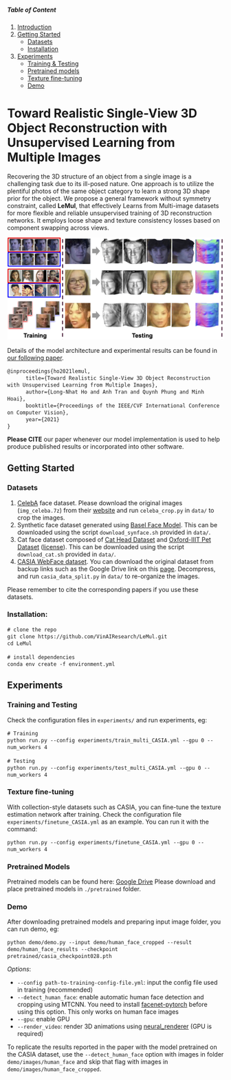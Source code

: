 ##### Table of Content

1. [Introduction](#toward-realistic-single-view-3d-object-reconstruction-with-unsupervised-learning-from-multiple-images)
1. [Getting Started](#getting-started)
    - [Datasets](#datasets)
    - [Installation](#installation)
1. [Experiments](#experiments)
    - [Training & Testing](#training-and-testing)
    - [Pretrained models](#pretrained-models)
    - [Texture fine-tuning](#texture-fine-tuning)
    - [Demo](#demo)


# Toward Realistic Single-View 3D Object Reconstruction with Unsupervised Learning from Multiple Images

Recovering the 3D structure of an object from a single image is a challenging task due to its ill-posed nature. One approach is to utilize the plentiful photos of the same object category to learn a strong 3D shape prior for the object.
We propose a general framework without symmetry constraint, called **LeMul**, that effectively Learns from Multi-image datasets for more flexible and reliable unsupervised training of 3D reconstruction networks. It employs loose shape and texture consistency losses based on component swapping across views.

<img src="./image/teaser.png" width="800">


Details of the model architecture and experimental results can be found in [our following paper](https://arxiv.org/abs/2109.02288).

```
@inproceedings{ho2021lemul,
      title={Toward Realistic Single-View 3D Object Reconstruction with Unsupervised Learning from Multiple Images},
      author={Long-Nhat Ho and Anh Tran and Quynh Phung and Minh Hoai},
      booktitle={Proceedings of the IEEE/CVF International Conference on Computer Vision},
      year={2021}
}
```
**Please CITE** our paper whenever our model implementation is used to help produce published results or incorporated into other software.

## Getting Started

### Datasets
1. [CelebA](http://mmlab.ie.cuhk.edu.hk/projects/CelebA.html) face dataset. Please download the original images (`img_celeba.7z`) from their [website](http://mmlab.ie.cuhk.edu.hk/projects/CelebA.html) and run `celeba_crop.py` in `data/` to crop the images.
2. Synthetic face dataset generated using [Basel Face Model](https://faces.dmi.unibas.ch/bfm/). This can be downloaded using the script `download_synface.sh` provided in `data/`.
3. Cat face dataset composed of [Cat Head Dataset](http://academictorrents.com/details/c501571c29d16d7f41d159d699d0e7fb37092cbd) and [Oxford-IIIT Pet Dataset](http://www.robots.ox.ac.uk/~vgg/data/pets/) ([license](https://creativecommons.org/licenses/by-sa/4.0/)). This can be downloaded using the script `download_cat.sh` provided in `data/`.
4. [CASIA WebFace dataset](https://arxiv.org/abs/1411.7923v1). You can download the original dataset from backup links such as the Google Drive link on this [page](https://github.com/happynear/AMSoftmax/issues/18). Decompress, and run `casia_data_split.py` in `data/` to re-organize the images.

Please remember to cite the corresponding papers if you use these datasets.

### Installation:
```
# clone the repo
git clone https://github.com/VinAIResearch/LeMul.git
cd LeMul

# install dependencies
conda env create -f environment.yml
```


## Experiments
### Training and Testing
Check the configuration files in `experiments/` and run experiments, eg:
```
# Training
python run.py --config experiments/train_multi_CASIA.yml --gpu 0 --num_workers 4

# Testing
python run.py --config experiments/test_multi_CASIA.yml --gpu 0 --num_workers 4
```

### Texture fine-tuning
With collection-style datasets such as CASIA, you can fine-tune the texture estimation network after training. Check the configuration file `experiments/finetune_CASIA.yml` as an example. You can run it with the command:
```
python run.py --config experiments/finetune_CASIA.yml --gpu 0 --num_workers 4
```

### Pretrained Models
Pretrained models can be found here: [Google Drive](https://drive.google.com/drive/folders/1-AI_JRv6vR4k0p_jdasrQhxg9PywvreF)
Please download and place pretrained models in `./pretrained` folder.

### Demo
After downloading pretrained models and preparing input image folder, you can run demo, eg:
```
python demo/demo.py --input demo/human_face_cropped --result demo/human_face_results --checkpoint pretrained/casia_checkpoint028.pth
```

*Options*:
- `--config path-to-training-config-file.yml`: input the config file used in training (recommended)
- `--detect_human_face`: enable automatic human face detection and cropping using MTCNN. You need to install [facenet-pytorch](https://github.com/timesler/facenet-pytorch) before using this option. This only works on human face images
- `--gpu`: enable GPU
- `--render_video`: render 3D animations using [neural_renderer](https://github.com/daniilidis-group/neural_renderer) (GPU is required)

To replicate the results reported in the paper with the model pretrained on the CASIA dataset, use the `--detect_human_face` option with images in folder `demo/images/human_face` and skip that flag with images in `demo/images/human_face_cropped`.
